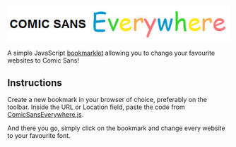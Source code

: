 ![Comic Sans Everywhere](title.jpg)

A simple JavaScript [bookmarklet](http://en.wikipedia.org/wiki/Bookmarklet) allowing you to change your favourite websites to Comic Sans!

## Instructions
Create a new bookmark in your browser of choice, preferably on the toolbar.  Inside the URL or Location field, paste the code from [ComicSansEverywhere.js](ComicSansEverywhere.js).

And there you go, simply click on the bookmark and change every website to your favourite font.
